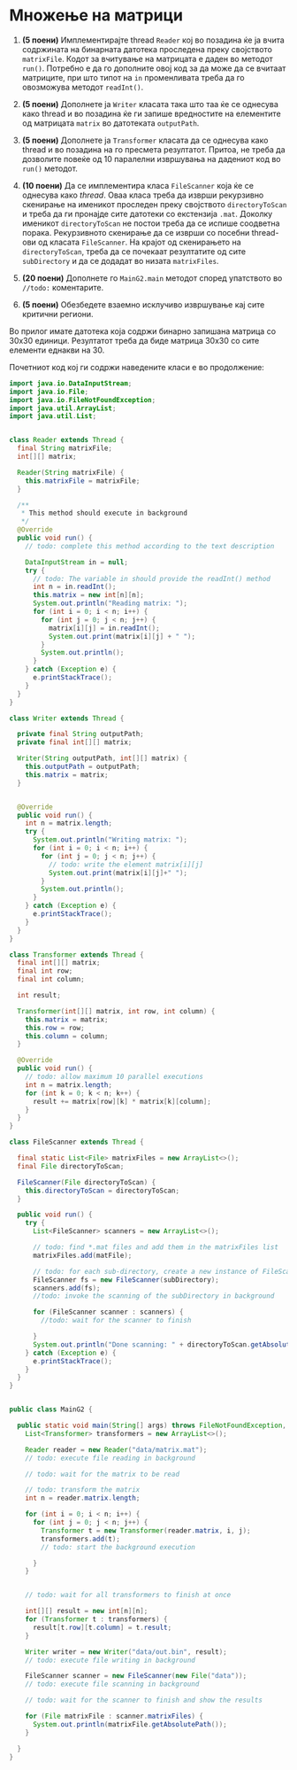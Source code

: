 Множење на матрици
===

1. **(5 поени)** Имплементирајте thread `Reader` кој во позадина ќе ја вчита содржината на бинарната датотека проследена преку 
својството `matrixFile`. Кодот за вчитување на матрицата е даден во методот `run()`. Потребно е да го дополните 
овој код за да може да се вчитаат матриците, при што типот на `in` променливата треба да го овозможува методот
`readInt()`. 

2. **(5 поени)** Дополнете ја `Writer` класата така што таа ќе се однесува како thread и во позадина ќе ги запише вредностите на елементите 
од матрицата `matrix` во датотеката `outputPath`. 

3. **(5 поени)** Дополнете ја `Transformer` класата да се однесува како thread и во позадина на го пресмета резултатот. Притоа, 
не треба да дозволите повеќе од 10 паралелни извршувања на дадениот код во `run()` методот. 

4. **(10 поени)** Да се имплементира класа `FileScanner` која ќе се однесува како *thread*. Оваа класа треба да изврши рекурзивно 
скенирање на именикот проследен преку својството `directoryToScan` и треба да ги пронајде сите датотеки со екстензија 
`.mat`. Доколку именикот `directoryToScan` не постои треба да се испише соодветна порака. Рекурзивното скенирање да 
се изврши со посебни thread-ови од класата `FileScanner`. На крајот од скенирањето на `directoryToScan`, треба да се 
почекаат резултатите од сите `subDirectory` и да се додадат во низата `matrixFiles`.

5. **(20 поени)** Дополнете го `MainG2.main` методот според упатството во `//todo:` коментарите.

6. **(5 поени)** Обезбедете взаемно исклучиво извршување кај сите критични региони.  

Во прилог имате датотека која содржи бинарно запишана матрица со 30x30 единици. Резултатот треба да биде
матрица 30x30 со сите елементи еднакви на 30.  

Почетниот код кој ги содржи наведените класи е во продолжение:

```java
import java.io.DataInputStream;
import java.io.File;
import java.io.FileNotFoundException;
import java.util.ArrayList;
import java.util.List;


class Reader extends Thread {
  final String matrixFile;
  int[][] matrix;

  Reader(String matrixFile) {
    this.matrixFile = matrixFile;
  }

  /**
   * This method should execute in background
   */
  @Override
  public void run() {
    // todo: complete this method according to the text description

    DataInputStream in = null;
    try {
      // todo: The variable in should provide the readInt() method
      int n = in.readInt();
      this.matrix = new int[n][n];
      System.out.println("Reading matrix: ");
      for (int i = 0; i < n; i++) {
        for (int j = 0; j < n; j++) {
          matrix[i][j] = in.readInt();
          System.out.print(matrix[i][j] + " ");
        }
        System.out.println();
      }
    } catch (Exception e) {
      e.printStackTrace();
    }
  }
}

class Writer extends Thread {

  private final String outputPath;
  private final int[][] matrix;

  Writer(String outputPath, int[][] matrix) {
    this.outputPath = outputPath;
    this.matrix = matrix;
  }


  @Override
  public void run() {
    int n = matrix.length;
    try {
      System.out.println("Writing matrix: ");
      for (int i = 0; i < n; i++) {
        for (int j = 0; j < n; j++) {
          // todo: write the element matrix[i][j]
          System.out.print(matrix[i][j]+" ");
        }
        System.out.println();
      }
    } catch (Exception e) {
      e.printStackTrace();
    }
  }
}

class Transformer extends Thread {
  final int[][] matrix;
  final int row;
  final int column;

  int result;

  Transformer(int[][] matrix, int row, int column) {
    this.matrix = matrix;
    this.row = row;
    this.column = column;
  }

  @Override
  public void run() {
    // todo: allow maximum 10 parallel executions
    int n = matrix.length;
    for (int k = 0; k < n; k++) {
      result += matrix[row][k] * matrix[k][column];
    }
  }
}

class FileScanner extends Thread {

  final static List<File> matrixFiles = new ArrayList<>();
  final File directoryToScan;

  FileScanner(File directoryToScan) {
    this.directoryToScan = directoryToScan;
  }

  public void run() {
    try {
      List<FileScanner> scanners = new ArrayList<>();

      // todo: find *.mat files and add them in the matrixFiles list
      matrixFiles.add(matFile);

      // todo: for each sub-directory, create a new instance of FileScanner
      FileScanner fs = new FileScanner(subDirectory);
      scanners.add(fs);
      //todo: invoke the scanning of the subDirectory in background

      for (FileScanner scanner : scanners) {
        //todo: wait for the scanner to finish

      }
      System.out.println("Done scanning: " + directoryToScan.getAbsolutePath());
    } catch (Exception e) {
      e.printStackTrace();
    }
  }
}


public class MainG2 {

  public static void main(String[] args) throws FileNotFoundException, InterruptedException {
    List<Transformer> transformers = new ArrayList<>();

    Reader reader = new Reader("data/matrix.mat");
    // todo: execute file reading in background

    // todo: wait for the matrix to be read

    // todo: transform the matrix
    int n = reader.matrix.length;

    for (int i = 0; i < n; i++) {
      for (int j = 0; j < n; j++) {
        Transformer t = new Transformer(reader.matrix, i, j);
        transformers.add(t);
        // todo: start the background execution

      }
    }


    // todo: wait for all transformers to finish at once

    int[][] result = new int[n][n];
    for (Transformer t : transformers) {
      result[t.row][t.column] = t.result;
    }

    Writer writer = new Writer("data/out.bin", result);
    // todo: execute file writing in background

    FileScanner scanner = new FileScanner(new File("data"));
    // todo: execute file scanning in background

    // todo: wait for the scanner to finish and show the results

    for (File matrixFile : scanner.matrixFiles) {
      System.out.println(matrixFile.getAbsolutePath());
    }

  }
}

``` 

